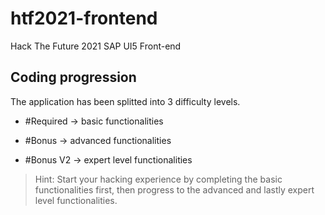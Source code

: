# htf2021-frontend
Hack The Future 2021 SAP UI5 Front-end

## Coding progression 

The application has been splitted into 3 difficulty levels. 

- #Required -> basic functionalities 

- #Bonus -> advanced functionalities 

- #Bonus V2 -> expert level functionalities 

> Hint: Start your hacking experience by completing the basic functionalities first, then progress to the advanced and lastly expert level functionalities. 

